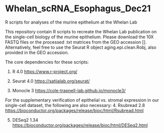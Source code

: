 # Whelan_scRNA_Esophagus_Dec21
R scripts for analyses of the murine epithelium at the Whelan Lab

This repository contain R scripts to recreate the Whelan Lab publication on the single-cell biology of the murine epithelium.
Please download the 10X FASTQ files or the processed .txt matrices from the GEO accession []. Alternatively, feel free to use 
the Seurat R object aging.epi.clean.Robj, also provided in the GEO accession. 

The core dependencies for these scripts:
1. R 4.0 https://www.r-project.org/

2. Seurat 4.0 https://satijalab.org/seurat/

3. Monocle 3 https://cole-trapnell-lab.github.io/monocle3/

For the supplementary verification of epithelial vs. stromal expression in our single-cell dataset, the following are also
necessary:
4. Rsubread 2.8 https://bioconductor.org/packages/release/bioc/html/Rsubread.html

5. DESeq2 1.34 https://bioconductor.org/packages/release/bioc/html/DESeq2.html
